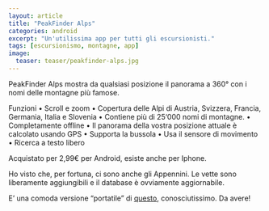 ```yaml
---
layout: article
title: "PeakFinder Alps"
categories: android
excerpt: "Un'utilissima app per tutti gli escursionisti."
tags: [escursionismo, montagne, app]
image:
  teaser: teaser/peakfinder-alps.jpg
---
```


PeakFinder Alps mostra da qualsiasi posizione il panorama a 360° con i nomi delle montagne più famose.

Funzioni
• Scroll e zoom
• Copertura delle Alpi di Austria, Svizzera, Francia, Germania, Italia e Slovenia
• Contiene più di 25‘000 nomi di montagne.
• Completamente offline
• Il panorama della vostra posizione attuale è calcolato usando GPS
• Supporta la bussola
• Usa il sensore di movimento
• Ricerca a testo libero

Acquistato per 2,99€ per Android, esiste anche per Iphone.

Ho visto che, per fortuna, ci sono anche gli Appennini. Le vette sono liberamente aggiungibili e il database è ovviamente aggiornabile.

E’ una comoda versione “portatile” di [questo](http://www.udeuschle.selfhost.pro/panoramas/makepanoramas_it.htm), conosciutissimo. Da avere!